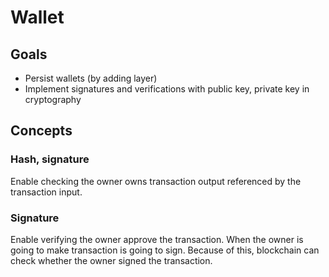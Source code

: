 # Wallet
## Goals
* Persist wallets (by adding layer)
* Implement signatures and verifications with public key, private key in cryptography

## Concepts
### Hash, signature
Enable checking the owner owns transaction output referenced by the transaction input.

### Signature
Enable verifying the owner approve the transaction. When the owner is going to make transaction is going to sign. Because of this, blockchain can check whether the owner signed the transaction.
